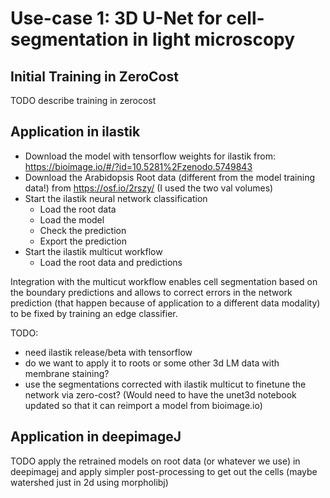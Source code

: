 # Use-case 1: 3D U-Net for cell-segmentation in light microscopy

## Initial Training in ZeroCost

TODO describe training in zerocost

## Application in ilastik

- Download the model with tensorflow weights for ilastik from: https://bioimage.io/#/?id=10.5281%2Fzenodo.5749843
- Download the Arabidopsis Root data (different from the model training data!) from https://osf.io/2rszy/  (I used the two val volumes)
- Start the ilastik neural network classification
    - Load the root data
    - Load the model
    - Check the prediction
    - Export the prediction
- Start the ilastik multicut workflow
    - Load the root data and predictions

Integration with the multicut workflow enables cell segmentation based on the boundary predictions and allows to correct errors in the network prediction (that happen because of application to a different data modality) to be fixed by training an edge classifier.

TODO:
- need ilastik release/beta with tensorflow
- do we want to apply it to roots or some other 3d LM data with membrane staining?
- use the segmentations corrected with ilastik multicut to finetune the network via zero-cost? (Would need to have the unet3d notebook updated so that it can reimport a model from bioimage.io)

## Application in deepimageJ

TODO apply the retrained models on root data (or whatever we use) in deepimagej and apply simpler post-processing to get out the cells (maybe watershed just in 2d using morpholibj)
